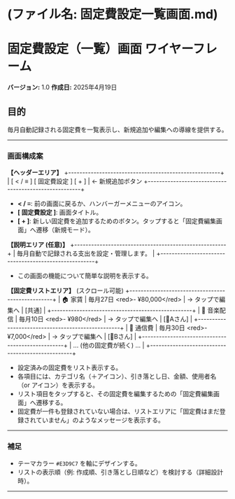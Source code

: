 # (ファイル名: 固定費設定一覧画面.md)

# 固定費設定（一覧）画面 ワイヤーフレーム

**バージョン:** 1.0
**作成日:** 2025年4月19日

## 目的
毎月自動記録される固定費を一覧表示し、新規追加や編集への導線を提供する。

---

### 画面構成案

**【ヘッダーエリア】**
+------------------------------------------------------+
| [ &lt; / ≡ ]        [ 固定費設定 ]          [ + ]       | &lt;- 新規追加ボタン
+------------------------------------------------------+

* **< / ≡**: 前の画面に戻るか、ハンバーガーメニューのアイコン。
* **[ 固定費設定 ]**: 画面タイトル。
* **[ + ]**: 新しい固定費を追加するためのボタン。タップすると「固定費編集画面」へ遷移（新規モード）。

**【説明エリア (任意)】**
+------------------------------------------------------+
|  毎月自動で記録される支出を設定・管理します。         |
+------------------------------------------------------+

* この画面の機能について簡単な説明を表示する。

**【固定費リストエリア】** (スクロール可能)
+--------------------------------------------------+
| 🏠 家賃          | 毎月27日         &lt;red>- ¥80,000&lt;/red> | -> タップで編集へ
| [共通]                                           |
+--------------------------------------------------+
| 🎵 音楽配信      | 毎月10日         &lt;red>- ¥980&lt;/red>   | -> タップで編集へ
| [👤Aさん]                                         |
+--------------------------------------------------+
| 📱 通信費        | 毎月30日         &lt;red>- ¥7,000&lt;/red>  | -> タップで編集へ
| [👤Bさん]                                         |
+--------------------------------------------------+
| ... (他の固定費が続く) ...                       |
+--------------------------------------------------+

* 設定済みの固定費をリスト表示する。
* 各項目には、カテゴリ名（＋アイコン）、引き落とし日、金額、使用者名（or アイコン）を表示する。
* リスト項目をタップすると、その固定費を編集するための「固定費編集画面」へ遷移する。
* 固定費が一件も登録されていない場合は、リストエリアに「固定費はまだ登録されていません」のようなメッセージを表示する。

---

### 補足
* テーマカラー `#E3D9C7` を軸にデザインする。
* リストの表示順（例: 作成順、引き落とし日順など）を検討する（詳細設計時）。

---
